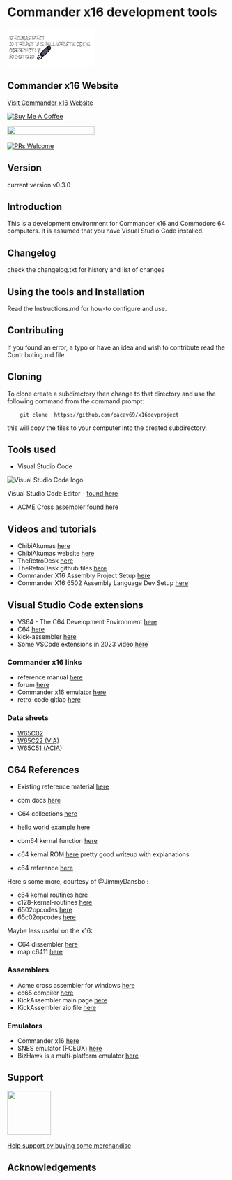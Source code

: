 # Commander x16  development tools

![Writing code title](images/writingcodecropped200.png)

## Commander x16 Website

[Visit Commander x16 Website](https://www.commanderx16.com/)

<a href="https://www.buymeacoffee.com/cavtronics" target="_blank"><img src="https://cdn.buymeacoffee.com/buttons/v2/default-yellow.png" alt="Buy Me A Coffee" style="height: 60px !important;width: 217px !important;" ></a>

 <a href="https://www.buymeacoffee.com/cavtronics" title="Donate to my libraries using BuyMeACoffee"><img src="https://img.shields.io/badge/buy%20me%20a%20coffee-donate-orange.svg?logo=buy-me-a-coffee&logoColor=FFDD00" style="height: 20px !important;width: 200px !important;" ></a>

[![PRs Welcome](https://img.shields.io/badge/PRs-welcome-brightgreen.svg?style=flat-square)](https://makeapullrequest.com)

## Version

current version v0.3.0

## Introduction

This is a development environment for Commander x16 and Commodore 64 computers.
It is assumed that you have Visual Studio Code installed.

## Changelog

check the changelog.txt for history and list of changes

## Using the tools and Installation

Read the Instructions.md for how-to configure and use.

## Contributing

If you found an error, a typo or have an idea and wish to contribute
read the Contributing.md file

## Cloning

To clone create a subdirectory then change to that directory and use the following command from the command prompt:

        git clone  https://github.com/pacav69/x16devproject

this will copy the files to your computer into the created subdirectory.

## Tools used

* Visual Studio Code
<img src="https://visualstudio.microsoft.com/wp-content/uploads/2019/09/vs-code-responsive-01-1.png" alt="Visual Studio Code logo" style="height: 50px; width:60px;"/>

Visual Studio Code Editor - [found here](https://code.visualstudio.com/)

* ACME Cross assembler [found here](https://csdb.dk/release/?id=193302)

## Videos and tutorials

* ChibiAkumas  [here](https://www.youtube.com/@ChibiAkumas)
* ChibiAkumas website [here](https://www.assemblytutorial.com/)
* TheRetroDesk [here](https://www.youtube.com/watch?v=gqwIzbT_WFU&ab_channel=TheRetroDesk)
* TheRetroDesk github files  [here](https://github.com/SlithyMatt/x16-assembly-tutorial)
* Commander X16 Assembly Project Setup [here](https://www.youtube.com/watch?v=V2vGiIqDXkA&ab_channel=JestinStoffel)
* Commander X16 6502 Assembly Language Dev Setup [here](https://www.youtube.com/watch?v=oz3E6pGU2KE&ab_channel=Spriteworx)

## Visual Studio Code extensions

* VS64 - The C64 Development Environment  [here](https://marketplace.visualstudio.com/items?itemName=rosc.vs64)
* C64 [here](https://marketplace.visualstudio.com/items?itemName=gverduci.c64basicv2)
* kick-assembler [here](https://marketplace.visualstudio.com/items?itemName=paulhocker.kick-assembler-vscode-ext)
* Some VSCode extensions in 2023 video [here](https://www.youtube.com/watch?v=DNf6Bu7z4vw&ab_channel=DevtipsbyMoHo)

### Commander x16 links

* reference  manual [here](https://github.com/x16community/x16-docs)
* forum [here](https://www.commanderx16.com/forum)
* Commander x16 emulator [here](https://github.com/x16community/x16-emulator)
* retro-code  gitlab [here](https://gitlab.com/retro-coder/commanderx16)

### Data sheets

* [W65C02](https://eater.net/datasheets/w65c02s.pdf)
* [W65C22 (VIA)](https://eater.net/datasheets/w65c22.pdf)
* [W65C51 (ACIA)](https://eater.net/datasheets/w65c51n.pdf)

## C64 References

* Existing reference material [here](https://github.com/X16Community/x16-docs/issues/83)
* cbm docs [here](https://sta.c64.org/cbmdocs.html)
* C64 collections [here](https://www.lyonlabs.org/commodore/onrequest/collections.html)
* hello world example [here](https://retro-programming.com/hello-world-in-the-c64-machine-code/)

* cbm64 kernal function  [here](http://sta.c64.org/cbm64krnfunc.html)
* c64 kernal ROM  [here](https://c64os.com/post/c64kernalrom) pretty good writeup with explanations
* c64 reference  [here](https://www.pagetable.com/c64ref/kernal/)

Here's some more, courtesy of @JimmyDansbo :

* c64 kernal routines [here](https://www1.cx16.dk/c64-kernal-routines/)
* c128-kernal-routines [here](https://www1.cx16.dk/c128-kernal-routines/)
* 6502opcodes [here](http://6502.org/tutorials/6502opcodes.html)
* 65c02opcodes [here](http://www.6502.org/tutorials/65c02opcodes.html)

Maybe less useful on the x16:

* C64 dissembler [here](https://www.pagetable.com/c64ref/c64disasm/)
* map c6411 [here](https://project64.c64.org/Software/mapc6411.txt)

### Assemblers

* Acme cross assembler for windows [here](https://sourceforge.net/projects/acme-crossass/files/win32/acme0.97win.zip/download)
* cc65 compiler [here](https://cc65.github.io/)
* KickAssembler main page [here]( http://theweb.dk/KickAssembler/Main.html#frontpage)
* KickAssembler zip file [here](http://www.theweb.dk/KickAssembler/KickAssembler.zip)

### Emulators

* Commander x16 [here](https://github.com/x16community/x16-emulator)
* SNES emulator (FCEUX) [here](https://fceux.com/web/home.html)
* BizHawk is a multi-platform emulator  [here](https://tasvideos.org/Bizhawk)

## Support

<img src="https://vangogh.teespring.com/v3/image/SugZ-DRGZXUTuSzfrFtaOU3TAUQ/800/800.jpg" width="100px"  height="100px">

[Help support by buying some merchandise](https://cavtronics-3.creator-spring.com/)

## Acknowledgements
